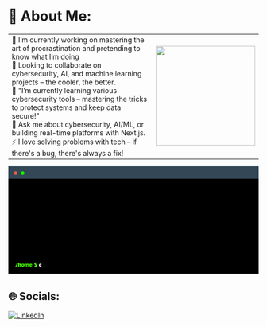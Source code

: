 

# 💫 About Me:

<table>
  <tr>
    <td>
      🔭 I’m currently working on mastering the art of procrastination and pretending to know what I’m doing<br>
      👯 Looking to collaborate on cybersecurity, AI, and machine learning projects – the cooler, the better.<br>
      🌱 "I’m currently learning various cybersecurity tools – mastering the tricks to protect systems and keep data secure!"<br>
      💬 Ask me about cybersecurity, AI/ML, or building real-time platforms with Next.js.<br>
      ⚡ I love solving problems with tech – if there's a bug, there's always a fix!
    </td>
    <td>
      <img src="https://media.giphy.com/media/1vlBgKjXEz1jTtsuiH/giphy.gif" width="200" height="200">
    </td>
  </tr>
</table>

<div>
    <img src="./about_prudhvi.gif" alt="About Me Terminal GIF"/>
</div>


## 🌐 Socials:
[![LinkedIn](https://img.shields.io/badge/LinkedIn-%230077B5.svg?logo=linkedin&logoColor=white)](https://linkedin.com/in/prudhvivarma11) 

